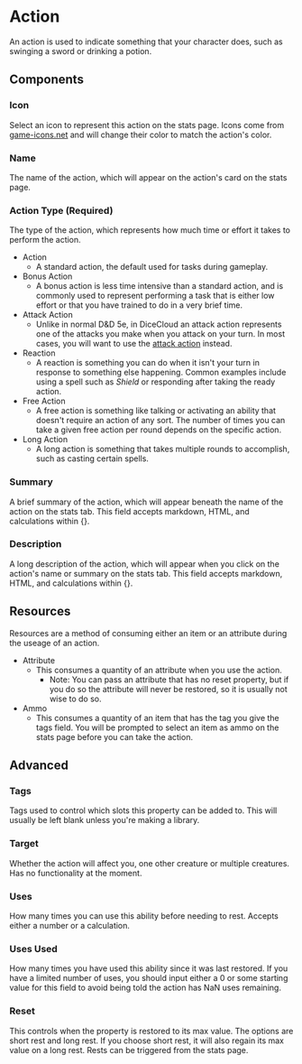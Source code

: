 # Action
An action is used to indicate something that your character does, such as swinging a sword or drinking a potion.
## Components
### Icon
Select an icon to represent this action on the stats page. Icons come from [game-icons.net](https://game-icons.net) and will change their color to match the action's color.
### Name
The name of the action, which will appear on the action's card on the stats page.
### Action Type (Required)
The type of the action, which represents how much time or effort it takes to perform the action.
* Action
  * A standard action, the default used for tasks during gameplay.
* Bonus Action
	* A bonus action is less time intensive than a standard action, and is commonly used to represent performing a task that is either low effort or that you have trained to do in a very brief time.
* Attack Action
	* Unlike in normal D&D 5e, in DiceCloud an attack action represents one of the attacks you make when you attack on your turn. In most cases, you will want to use the [attack action](Documentation/Components/AttackAction.md) instead.
* Reaction
	* A reaction is something you can do when it isn't your turn in response to something else happening. Common examples include using a spell such as *Shield* or responding after taking the ready action.
* Free Action
	* A free action is something like talking or activating an ability that doesn't require an action of any sort. The number of times you can take a given free action per round depends on the specific action.
* Long Action
	* A long action is something that takes multiple rounds to accomplish, such as casting certain spells.

### Summary
A brief summary of the action, which will appear beneath the name of the action on the stats tab. This field accepts markdown, HTML, and calculations within {}.
### Description
A long description of the action, which will appear when you click on the action's name or summary on the stats tab. This field accepts markdown, HTML, and calculations within {}.

## Resources
Resources are a method of consuming either an item or an attribute during the useage of an action.
* Attribute
	* This consumes a quantity of an attribute when you use the action.
		* Note: You can pass an attribute that has no reset property, but if you do so the attribute will never be restored, so it is usually not wise to do so.
* Ammo
	* This consumes a quantity of an item that has the tag you give the tags field. You will be prompted to select an item as ammo on the stats page before you can take the action.

## Advanced
### Tags
Tags used to control which slots this property can be added to. This will usually be left blank unless you're making a library.
### Target
Whether the action will affect you, one other creature or multiple creatures. Has no functionality at the moment.
### Uses
How many times you can use this ability before needing to rest. Accepts either a number or a calculation.
### Uses Used
How many times you have used this ability since it was last restored. If you have a limited number of uses, you should input either a 0 or some starting value for this field to avoid being told the action has NaN uses remaining.
### Reset
This controls when the property is restored to its max value. The options are short rest and long rest. If you choose short rest, it will also regain its max value on a long rest. Rests can be triggered from the stats page.
